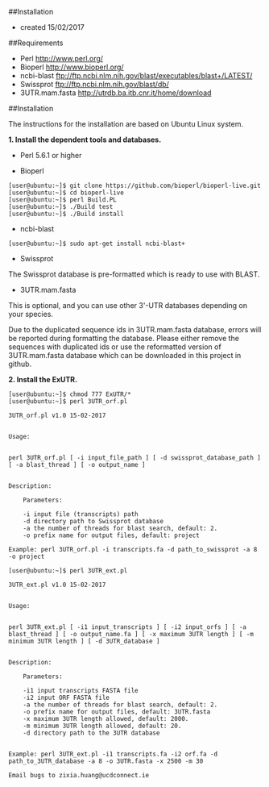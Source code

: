 ##Installation

- created 15/02/2017

##Requirements


 - Perl http://www.perl.org/
 - Bioperl http://www.bioperl.org/
 - ncbi-blast ftp://ftp.ncbi.nlm.nih.gov/blast/executables/blast+/LATEST/
 - Swissprot ftp://ftp.ncbi.nlm.nih.gov/blast/db/
 - 3UTR.mam.fasta http://utrdb.ba.itb.cnr.it/home/download


##Installation

The instructions for the installation are based on Ubuntu Linux system.

**1. Install the dependent tools and databases.**

- Perl 5.6.1 or higher

- Bioperl

```
[user@ubuntu:~]$ git clone https://github.com/bioperl/bioperl-live.git
[user@ubuntu:~]$ cd bioperl-live
[user@ubuntu:~]$ perl Build.PL
[user@ubuntu:~]$ ./Build test
[user@ubuntu:~]$ ./Build install
```

- ncbi-blast

```
[user@ubuntu:~]$ sudo apt-get install ncbi-blast+
```

- Swissprot

The Swissprot database is pre-formatted which is ready to use with BLAST.


- 3UTR.mam.fasta 

This is optional, and you can use other 3'-UTR databases depending on your species.

Due to the duplicated sequence ids in 3UTR.mam.fasta database, errors will be reported during formatting the database. Please either remove the sequences with duplicated ids or use the reformatted version of 3UTR.mam.fasta database which can be downloaded in this project in github.


**2. Install the ExUTR.**

```
[user@ubuntu:~]$ chmod 777 ExUTR/*
[user@ubuntu:~]$ perl 3UTR_orf.pl

3UTR_orf.pl v1.0 15-02-2017


Usage:


perl 3UTR_orf.pl [ -i input_file_path ] [ -d swissprot_database_path ] [ -a blast_thread ] [ -o output_name ]


Description:

    Parameters:
    
    -i input file (transcripts) path
    -d directory path to Swissprot database
    -a the number of threads for blast search, default: 2.
    -o prefix name for output files, default: project

Example: perl 3UTR_orf.pl -i transcripts.fa -d path_to_swissprot -a 8 -o project

```
```
[user@ubuntu:~]$ perl 3UTR_ext.pl

3UTR_ext.pl v1.0 15-02-2017


Usage:


perl 3UTR_ext.pl [ -i1 input_transcripts ] [ -i2 input_orfs ] [ -a blast_thread ] [ -o output_name.fa ] [ -x maximum 3UTR length ] [ -m minimum 3UTR length ] [ -d 3UTR_database ]


Description:

    Parameters:
    
    -i1 input transcripts FASTA file
    -i2 input ORF FASTA file
    -a the number of threads for blast search, default: 2.
    -o prefix name for output files, default: 3UTR.fasta
    -x maximum 3UTR length allowed, default: 2000.
    -m minimum 3UTR length allowed, default: 20.
    -d directory path to the 3UTR database


Example: perl 3UTR_ext.pl -i1 transcripts.fa -i2 orf.fa -d path_to_3UTR_database -a 8 -o 3UTR.fasta -x 2500 -m 30

Email bugs to zixia.huang@ucdconnect.ie

```
